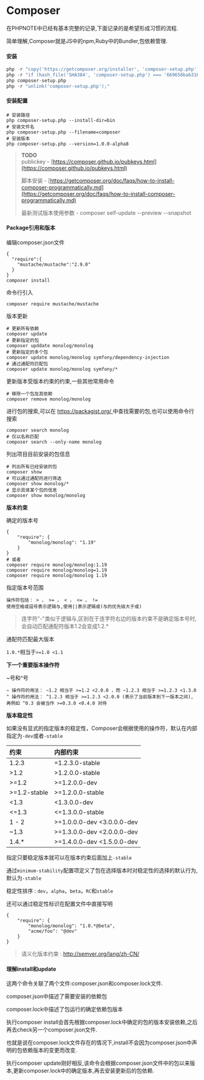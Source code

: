 # Composer

在PHPNOTE中已经有基本完整的记录,下面记录的是希望形成习惯的流程.

简单理解,Composer就是JS中的npm,Ruby中的Bundler,包依赖管理.

#### 安装

```php
php -r "copy('https://getcomposer.org/installer', 'composer-setup.php');"
php -r "if (hash_file('SHA384', 'composer-setup.php') === '669656bab3166a7aff8a7506b8cb2d1c292f042046c5a994c43155c0be6190fa0355160742ab2e1c88d40d5be660b410') { echo 'Installer verified'; } else { echo 'Installer corrupt'; unlink('composer-setup.php'); } echo PHP_EOL;"
php composer-setup.php
php -r "unlink('composer-setup.php');"
```

#### 安装配置

```
# 安装路径
php composer-setup.php --install-dir=bin
# 安装文件名
php composer-setup.php --filename=composer
# 安装版本
php composer-setup.php --version=1.0.0-alpha8
```

> **TODO**  
> publickey - [https://composer.github.io/pubkeys.html](https://composer.github.io/pubkeys.html)
>
> 脚本安装 - [https://getcomposer.org/doc/faqs/how-to-install-composer-programmatically.md](https://getcomposer.org/doc/faqs/how-to-install-composer-programmatically.md)
>
> 最新测试版本使用参数 - composer self-update --preview --snapshot

#### Package引用和版本

编辑composer.json文件

```
{
  "require":{
    "mustache/mustache":"2.9.0"
  }
}
composer install
```

命令行引入

```
composer require mustache/mustache
```

版本更新

```
# 更新所有依赖
composer update
# 更新指定的包
composer upddate monolog/monolog
# 更新指定的多个包
composer update monolog/monolog symfony/dependency-injection
# 通过通配符匹配包
composer update monolog/monolog symfony/*
```

更新版本受版本约束的约束,一些其他常用命令

```
# 移除一个包及其依赖
composer remove monolog/monolog
```

进行包的搜索,可以在 [https://packagist.org/ ](https://packagist.org/中查找需要的包,也可以使用命令行搜索)中查找需要的包,也可以使用命令行搜索

```
composer search monolog
# 仅以名称匹配
composer search --only-name monolog
```

列出项目目前安装的包信息

```
# 列出所有已经安装的包
composer show
# 可以通过通配符进行筛选
composer show monolog/*
# 显示具体某个包的信息
composer show monolog/monolog
```

**版本约束**

确定的版本号

```
{
    "require": {
        "monolog/monolog": "1.19"
    }
}
# 或者
composer require monolog/monolog:1.19
composer require monolog/monolog=1.19
composer require monolog/monolog 1.19
```

指定版本号范围

```
操作符包括： > ， >= ， < ， <= ， != 
使用空格或逗号表示逻辑与,使用||表示逻辑或(与的优先级大于或)
```

> 连字符"-"类似于逻辑与,区别在于连字符右边的版本约束不是确定版本号时,会自动匹配通配符版本1.2会变成1.2.\*

通配符匹配最大版本

`1.0.*`相当于`>=1.0 <1.1`

**下一个重要版本操作符**

~号和^号

```
~ 操作符的用法： ~1.2 相当于 >=1.2 <2.0.0 ，而 ~1.2.3 相当于 >=1.2.3 <1.3.0
^ 操作符的用法： ^1.2.3 相当于 >=1.2.3 <2.0.0 (表示了当前版本到下一版本之间),再例如 ^0.3 会被当作 >=0.3.0 <0.4.0 对待
```

**版本稳定性**

如果没有显式的指定版本的稳定性，Composer会根据使用的操作符，默认在内部指定为`-dev`或者`-stable`

| 约束 | 内部约束 |
| :--- | :--- |
| 1.2.3 | =1.2.3.0-stable |
| &gt;1.2 | &gt;1.2.0.0-stable |
| &gt;=1.2 | &gt;=1.2.0.0-dev |
| &gt;=1.2-stable | &gt;=1.2.0.0-stable |
| &lt;1.3 | &lt;1.3.0.0-dev |
| &lt;=1.3 | &lt;=1.3.0.0-stable |
| 1 - 2 | &gt;=1.0.0.0-dev &lt;3.0.0.0-dev |
| ~1.3 | &gt;=1.3.0.0-dev &lt;2.0.0.0-dev |
| 1.4.\* | &gt;=1.4.0.0-dev &lt;1.5.0.0-dev |

指定只要稳定版本就可以在版本约束后面加上`-stable`

通过`minimum-stability`配置项定义了包在选择版本时对稳定性的选择的默认行为,默认为`-stable`

稳定性排序 : `dev`，`alpha`，`beta`，`RC`和`stable`

还可以通过稳定性标识在配置文件中直接写明

```
{
    "require": {
        "monolog/monolog": "1.0.*@beta",
        "acme/foo": "@dev"
    }
}
```

> 语义化版本约束 : http://semver.org/lang/zh-CN/

#### 理解install和update

这两个命令关联了两个文件:composer.json和composer.lock文件.

composer.json中描述了需要安装的依赖包

composer.lock中描述了包运行的确定依赖包版本

执行composer install会首先根据composer.lock中确定的包的版本安装依赖,之后再去check另一个composer.json文件.

也就是说在composer.lock文件存在的情况下,install不会因为composer.json中声明的包依赖版本的变更而改变.

执行composer update刚好相反,该命令会根据composer.json文件中的包以来版本,更新composer.lock中的确定版本,再去安装更新后的包依赖.

